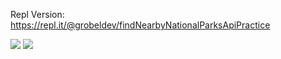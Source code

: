 Repl Version: https://repl.it/@grobeldev/findNearbyNationalParksApiPractice

![](https://cdn.discordapp.com/attachments/636565266356240394/639184181464924190/screenshot.png)
![](https://cdn.discordapp.com/attachments/636565266356240394/639184219800731648/screenshot.png)
